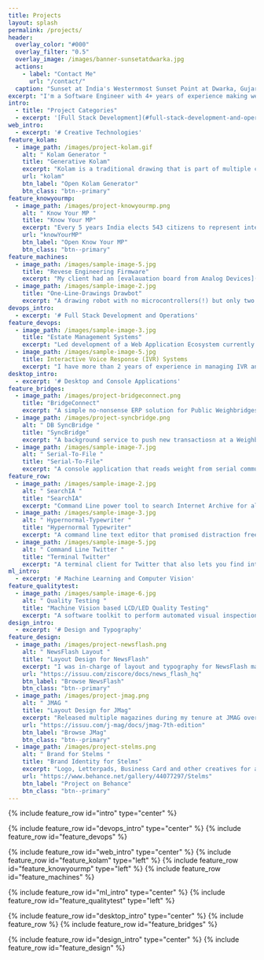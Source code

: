 ```yaml
---
title: Projects
layout: splash
permalink: /projects/
header:
  overlay_color: "#000"
  overlay_filter: "0.5"
  overlay_image: /images/banner-sunsetatdwarka.jpg
  actions:
    - label: "Contact Me"
      url: "/contact/"
  caption: "Sunset at India's Westernmost Sunset Point at Dwarka, Gujarat"
excerpt: "I'm a Software Engineer with 4+ years of experience making web applications, machine learning tools and data processing applications with remote teams"
intro: 
  - title: "Project Categories"
  - excerpt: '[Full Stack Development](#full-stack-development-and-operations){: .btn .btn--info} [Creative Technology](#creative-technologies){: .btn .btn--info} [Machine Learning](#machine-learning-and-computer-vision){: .btn .btn--info} [Desktop and Data Apps](#desktop-and-console-applications){: .btn .btn--info} [Design](#design-and-typography){: .btn .btn--info}'
web_intro: 
  - excerpt: '# Creative Technologies'
feature_kolam:
  - image_path: /images/project-kolam.gif
    alt: " Kolam Generator "
    title: "Generative Kolam"
    excerpt: "Kolam is a traditional drawing that is part of multiple cultures in South East Asia. They can be seen outside of homes on particular occassions and all of these Kolams look different. The Kolam Generator uses symmetry & rules of a Kolam and P5.js to keep making Kolams until you close the tab"
    url: "kolam"
    btn_label: "Open Kolam Generator"
    btn_class: "btn--primary"
feature_knowyourmp:
  - image_path: /images/project-knowyourmp.png
    alt: " Know Your MP "
    title: "Know Your MP"
    excerpt: "Every 5 years India elects 543 citizens to represent interest of every region of the country. Know Your MP shows state of the nation using multiple maps each showing key personal metrics of our representatives. Built with D3.js"
    url: "knowYourMP"
    btn_label: "Open Know Your MP"
    btn_class: "btn--primary"
feature_machines:
  - image_path: /images/sample-image-5.jpg
    title: "Revese Engineering Firmware"
    excerpt: "My client had an [evalauation board from Analog Devices](https://www.analog.com/en/design-center/evaluation-hardware-and-software/evaluation-boards-kits/eval-sdp-h1.html#eb-documentation) used for low-cost evaluation of ADI components. I wrote an API for this board so that we can gather data collected by it, I collected transferred packets In and Out of the board with USB Sniffer. These traces were then used to make an API for the board. This required learning about the USB3 Spec, `LibUSB` (C Library) and `PyUSB` for replaying the traces"
  - image_path: /images/sample-image-2.jpg
    title: "One-Line-Drawings Drawbot"
    excerpt: "A drawing robot with no microcontrollers(!) but only two Servo Motors. This was an experimental design to simplify onboard electronics. The Servo Motors can be plugged in to any device with a headphone jack which plays an audio file. The audio contains drawing instructions encoded into two PWM waves -- one for each motor"
devops_intro: 
  - excerpt: '# Full Stack Development and Operations'
feature_devops:
  - image_path: /images/sample-image-3.jpg
    title: "Estate Management Systems"
    excerpt: "Led development of a Web Application Ecosystem currently used by a Fortune 50 Company. It is used to manage a company town of more than 15,000 residents. These web applications are being used to manage Guest Houses, Residential Maintenance Requests, Inventory of Department and all Township Buildings, Quarter Allotment, and Residential Bill Generation. Built with Windows, Apache, `SQL Server` and PHP Stack using Bootstrap for Frontend"
  - image_path: /images/sample-image-5.jpg
    title: Interactive Voice Response (IVR) Systems
    excerpt: "I have more than 2 years of experience in managing IVR and Internet Telephony based SaaS Business. My key responsibilities included System Administration and DevOps on a Windows, Apache, `SQL`, `PHP` Stack"
desktop_intro: 
  - excerpt: '# Desktop and Console Applications'
feature_bridges:
  - image_path: /images/project-bridgeconnect.png
    title: "BridgeConnect"
    excerpt: "A simple no-nonsense ERP solution for Public Weighbridges. The application is written in `C#.NET` with frontend made in WPF and uses an `SQLite` database"
  - image_path: /images/project-syncbridge.png
    alt: " DB SyncBridge "
    title: "SyncBridge"
    excerpt: "A background service to push new transactiosn at a Weighbridge to an API. Built with `C#.NET`"
  - image_path: /images/sample-image-7.jpg
    alt: " Serial-To-File "
    title: "Serial-To-File"
    excerpt: "A console application that reads weight from serial communication based WeighBridge Controllers and overwrites it in a file. It adapts to all the string formats used across manufacturers. Built with `C#.NET`"
feature_row:
  - image_path: /images/sample-image-2.jpg
    alt: " SearchIA "
    title: "SearchIA"
    excerpt: "Command Line power tool to search Internet Archive for all media right from the Terminal. Built with Internet Archive API and `Python`"
  - image_path: /images/sample-image-3.jpg
    alt: " Hypernormal-Typewriter "
    title: "Hypernormal Typewriter"
    excerpt: "A command line text editor that promised distraction free research and collaboration tools. It turned out to be a vapourware and never saw the light of the day. Built with curses library and `Python`"
  - image_path: /images/sample-image-5.jpg
    alt: " Command Line Twitter "
    title: "Terminal Twitter"
    excerpt: "A terminal client for Twitter that also lets you find interesting users at any city. Built with `Python`"
ml_intro: 
  - excerpt: '# Machine Learning and Computer Vision'
feature_qualitytest:
  - image_path: /images/sample-image-6.jpg
    alt: " Quality Testing "
    title: "Machine Vision based LCD/LED Quality Testing"
    excerpt: "A software toolkit to perform automated visual inspection on displays based on LED or LCD using a camera. We've defined multiple tests that can be used to check for soldering issues, dead pixels and uneven contrast/brightness problems right on the assembly line. Built with `C#.NET` and `OpenCV`"
design_intro: 
  - excerpt: '# Design and Typography'
feature_design:
  - image_path: /images/project-newsflash.png
    alt: " NewsFlash Layout "
    title: "Layout Design for NewsFlash"
    excerpt: "I was in-charge of layout and typography for NewsFlash magazine during annual cultural festival at my engineering college"
    url: "https://issuu.com/ziscore/docs/news_flash_hq"
    btn_label: "Browse NewsFlash"
    btn_class: "btn--primary"
  - image_path: /images/project-jmag.png
    alt: " JMAG "
    title: "Layout Design for JMag"
    excerpt: "Released multiple magazines during my tenure at JMAG over a period of two years"
    url: "https://issuu.com/j-mag/docs/jmag-7th-edition"
    btn_label: "Browse JMag"
    btn_class: "btn--primary"
  - image_path: /images/project-stelms.png
    alt: " Brand for Stelms "
    title: "Brand Identity for Stelms"
    excerpt: "Logo, Letterpads, Business Card and other creatives for a friend's company"
    url: "https://www.behance.net/gallery/44077297/Stelms"
    btn_label: "Project on Behance"
    btn_class: "btn--primary"
---
```


{% include feature_row id="intro" type="center" %}

{% include feature_row id="devops_intro" type="center" %}
{% include feature_row id="feature_devops" %}

{% include feature_row id="web_intro" type="center" %}
{% include feature_row id="feature_kolam" type="left" %}
{% include feature_row id="feature_knowyourmp" type="left" %}
{% include feature_row id="feature_machines" %}

{% include feature_row id="ml_intro" type="center" %}
{% include feature_row id="feature_qualitytest" type="left" %}

{% include feature_row id="desktop_intro" type="center" %}
{% include feature_row %}
{% include feature_row id="feature_bridges" %}

{% include feature_row id="design_intro" type="center" %}
{% include feature_row id="feature_design" %}
